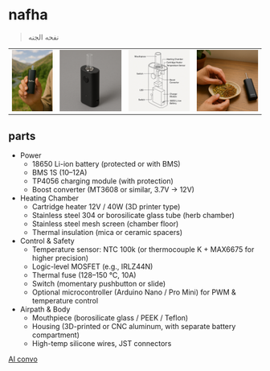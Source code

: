 # nafha

> نفحه الجنه

|   |   |   |   |
| --- | --- | --- | --- |
| [![image](https://github.com/kamangir/assets2/blob/main/nafha/01.png?raw=true)](https://github.com/kamangir/assets2/blob/main/nafha/01.png?raw=true) | [![image](https://github.com/kamangir/assets2/blob/main/nafha/02.png?raw=true)](https://github.com/kamangir/assets2/blob/main/nafha/02.png?raw=true) | [![image](https://github.com/kamangir/assets2/blob/main/nafha/03.png?raw=true)](https://github.com/kamangir/assets2/blob/main/nafha/03.png?raw=true) | [![image](https://github.com/kamangir/assets2/blob/main/nafha/04.png?raw=true)](https://github.com/kamangir/assets2/blob/main/nafha/04.png?raw=true) |

## parts

- Power
    - 18650 Li-ion battery (protected or with BMS)
    - BMS 1S (10–12A)
    - TP4056 charging module (with protection)
    - Boost converter (MT3608 or similar, 3.7V → 12V)
- Heating Chamber
    - Cartridge heater 12V / 40W (3D printer type)
    - Stainless steel 304 or borosilicate glass tube (herb chamber)
    - Stainless steel mesh screen (chamber floor)
    - Thermal insulation (mica or ceramic spacers)
- Control & Safety
    - Temperature sensor: NTC 100k (or thermocouple K + MAX6675 for higher precision)
    - Logic-level MOSFET (e.g., IRLZ44N)
    - Thermal fuse (128–150 °C, 10A)
    - Switch (momentary pushbutton or slide)
    - Optional microcontroller (Arduino Nano / Pro Mini) for PWM & temperature control
- Airpath & Body
    - Mouthpiece (borosilicate glass / PEEK / Teflon)
    - Housing (3D-printed or CNC aluminum, with separate battery compartment)
    - High-temp silicone wires, JST connectors

[AI convo](https://chatgpt.com/c/68de9027-4d3c-8326-997a-c1f6669e0282)
